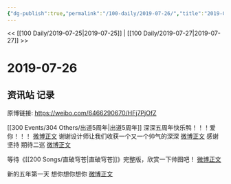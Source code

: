 ```yaml
---
{"dg-publish":true,"permalink":"/100-daily/2019-07-26/","title":"2019-07-26"}
---
```



<< [[100 Daily/2019-07-25\|2019-07-25]] | [[100 Daily/2019-07-27\|2019-07-27]] >>

# 2019-07-26

## 资讯站 记录

原博链接: https://weibo.com/6466290670/HFj7PjOfZ

[[300 Events/304 Others/出道5周年\|出道5周年]]
深深五周年快乐鸭！！！爱你！！！
[微博正文](https://m.weibo.cn/6466290670/4398240763689894)
谢谢设计师让我们收获一个又一个帅气的深深
[微博正文](https://m.weibo.cn/6466290670/4398267654202433)
感谢坚持 期待二巡
[微博正文](https://m.weibo.cn/6466290670/4398278978323090)

等待《[[200 Songs/直破穹苍\|直破穹苍]]》完整版，欣赏一下帅图吧！
[微博正文](https://m.weibo.cn/6466290670/4398325992157853)

新的五年第一天 想你想你想你
[微博正文](https://m.weibo.cn/6466290670/4398408590280185)
